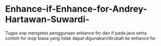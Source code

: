 # Enhance-if-Enhance-for-Andrey-Hartawan-Suwardi-
Tugas oop mengetes penggunaan enhance for dan if pada java serta contoh for loop biasa yang tidak dapat digunakan/dirubah ke enhance for

  
